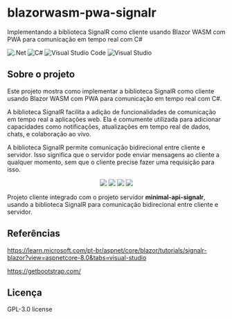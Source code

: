 # blazorwasm-pwa-signalr
Implementando a biblioteca SignalR como cliente usando Blazor WASM com PWA para comunicação em tempo real com C#

![.Net](https://img.shields.io/badge/.NET-5C2D91?style=for-the-badge&logo=.net&logoColor=white)
![C#](https://img.shields.io/badge/c%23-%23239120.svg?style=for-the-badge&logo=c-sharp&logoColor=white)
![Visual Studio Code](https://img.shields.io/badge/Visual%20Studio%20Code-0078d7.svg?style=for-the-badge&logo=visual-studio-code&logoColor=white)
![Visual Studio](https://img.shields.io/badge/Visual%20Studio-5C2D91.svg?style=for-the-badge&logo=visual-studio&logoColor=white)

## Sobre o projeto
Este projeto mostra como implementar a biblioteca SignalR como cliente usando Blazor WASM com PWA para comunicação em tempo real com C#.

A biblioteca SignalR facilita a adição de funcionalidades de comunicação em tempo real a aplicações web. Ela é comumente utilizada para adicionar capacidades como notificações, atualizações em tempo real de dados, chats, e colaboração ao vivo.

A biblioteca SignalR permite comunicação bidirecional entre cliente e servidor. Isso significa que o servidor pode enviar mensagens ao cliente a qualquer momento, sem que o cliente precise fazer uma requisição para isso.

<div align="center">
    <img src="https://github.com/jfs-dev/blazorwasm-pwa-signalr/assets/54154628/f97f5e0e-13eb-4a91-8409-f3190663ed26"</img>
    <img src="https://github.com/jfs-dev/blazorwasm-pwa-signalr/assets/54154628/5d2ec22e-5756-4468-9c3c-45b5894869f5"</img>
    <img src="https://github.com/jfs-dev/blazorwasm-pwa-signalr/assets/54154628/c462b9fa-49d5-43dc-b85c-42c2a5feab0b"</img>
    <img src="https://github.com/jfs-dev/blazorwasm-pwa-signalr/assets/54154628/453c7d11-3863-4009-a30d-2725cf644a8b"</img>
</div>

Projeto cliente integrado com o projeto servidor **minimal-api-signalr**, usando a biblioteca SignalR para comunicação bidirecional entre cliente e servidor.

## Referências
https://learn.microsoft.com/pt-br/aspnet/core/blazor/tutorials/signalr-blazor?view=aspnetcore-8.0&tabs=visual-studio

https://getbootstrap.com/

## Licença
GPL-3.0 license
